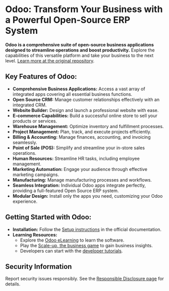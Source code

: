 # Odoo: Transform Your Business with a Powerful Open-Source ERP System

**Odoo is a comprehensive suite of open-source business applications designed to streamline operations and boost productivity.**  Explore the capabilities of this versatile platform and take your business to the next level.  [Learn more at the original repository](https://github.com/odoo/odoo).

## Key Features of Odoo:

*   **Comprehensive Business Applications:** Access a vast array of integrated apps covering all essential business functions.
*   **Open Source CRM:** Manage customer relationships effectively with an integrated CRM.
*   **Website Builder:** Design and launch a professional website with ease.
*   **E-commerce Capabilities:** Build a successful online store to sell your products or services.
*   **Warehouse Management:** Optimize inventory and fulfillment processes.
*   **Project Management:** Plan, track, and execute projects efficiently.
*   **Billing & Accounting:** Manage finances, accounting, and invoicing seamlessly.
*   **Point of Sale (POS):**  Simplify and streamline your in-store sales operations.
*   **Human Resources:** Streamline HR tasks, including employee management.
*   **Marketing Automation:** Engage your audience through effective marketing campaigns.
*   **Manufacturing:** Manage manufacturing processes and workflows.
*   **Seamless Integration:**  Individual Odoo apps integrate perfectly, providing a full-featured Open Source ERP system.
*   **Modular Design:** Install only the apps you need, customizing your Odoo experience.

## Getting Started with Odoo:

*   **Installation:** Follow the [Setup instructions](https://www.odoo.com/documentation/master/administration/install/install.html) in the official documentation.
*   **Learning Resources:**
    *   Explore the [Odoo eLearning](https://www.odoo.com/slides) to learn the software.
    *   Play the [Scale-up, the business game](https://www.odoo.com/page/scale-up-business-game) to gain business insights.
    *   Developers can start with the [developer tutorials](https://www.odoo.com/documentation/master/developer/howtos.html).

## Security Information

Report security issues responsibly. See the [Responsible Disclosure page](https://www.odoo.com/security-report) for details.